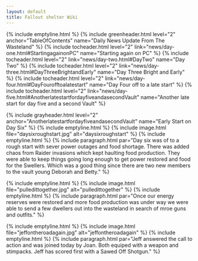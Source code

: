 ```yaml
---
layout: default
title: Fallout shelter Wiki
---
```

{% include emptyline.html %}
{% include greenheader.html level="2" anchor="TableOfContents" name="Daily News Update From The Wasteland" %}
{% include tocheader.html level="2" link="news/day-one.html#StartingagainonPC" name="Starting again on PC" %}
{% include tocheader.html level="2" link="news/day-two.html#DayTwo" name="Day Two" %}
{% include tocheader.html level="2" link="news/day-three.html#DayThreeBrightandEarly" name="Day Three Bright and Early" %}
{% include tocheader.html level="2" link="news/day-four.html#DayFourofftoalatestart" name="Day Four off to a late start" %}
{% include tocheader.html level="2" link="news/day-five.html#AnotherlatestartfordayfiveandasecondVault" name="Another late start for day five and a second Vault" %}

{% include grayheader.html level="2" anchor="AnotherlatestartfordayfiveandasecondVault" name="Early Start on Day Six" %}
{% include emptyline.html %}
{% include image.html file="daysixroughstart.jpg" alt="daysixroughstart" %}
{% include emptyline.html %}
{% include paragraph.html par="Day six was of to a rough start with sever power outages and food shortage. There was added chaos from Raider invasions which kept haulting food production. They were able to keep things going long enough to get power restored and food for the Swellers. Which was a good thing since there are two new members to the vault young Deborah and Betty." %}

{% include emptyline.html %}
{% include image.html file="pulledittogether.jpg" alt="pulledittogether" %}
{% include emptyline.html %}
{% include paragraph.html par="Once our energy reserves were restored and more food production was under way we were able to send a few dwellers out into the wasteland in search of mroe guns and outfits." %}

{% include emptyline.html %}
{% include image.html file="jeffontheroadagain.jpg" alt="jeffontheroadagain" %}
{% include emptyline.html %}
{% include paragraph.html par="Jeff answered the call to action and was joined today by Joan. Both equiped with a weapon and stimpacks. Jeff has scored first with a Sawed Off Shotgun." %}
